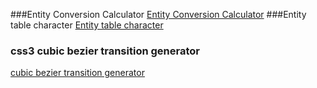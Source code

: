 
###Entity Conversion Calculator
[Entity Conversion Calculator](https://www.evotech.net/articles/testjsentities.html)
###Entity table character
[Entity table character](http://dev.w3.org/html5/html-author/charref)
### css3 cubic bezier transition generator
[cubic bezier transition generator](http://cubic-bezier.com/#.17,.67,.83,.67)
